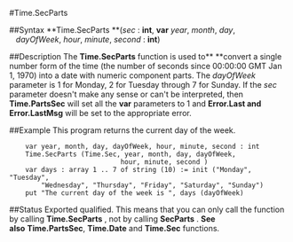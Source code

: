 
#Time.SecParts

##Syntax
**Time.SecParts **(*sec* : **int**, **var** *year*, *month*, *day*,    *dayOfWeek*, *hour*, *minute*, *second* : **int**)



##Description
The **Time.SecParts** function is used to** **convert a single number form of the time (the number of seconds since 00:00:00 GMT Jan 1, 1970) into a date with numeric component parts.
The *dayOfWeek* parameter is 1 for Monday, 2 for Tuesday through 7 for Sunday.
If the *sec* parameter doesn't make any sense or can't be interpreted, then **Time.PartsSec** will set all the **var** parameters to  1 and **Error.Last **and** Error.LastMsg** will be set to the appropriate error.



##Example
This program returns the current day of the week.


        var year, month, day, dayOfWeek, hour, minute, second : int
        Time.SecParts (Time.Sec, year, month, day, dayOfWeek, 
                                hour, minute, second )
        var days : array 1 .. 7 of string (10) := init ("Monday", "Tuesday", 
            "Wednesday", "Thursday", "Friday", "Saturday", "Sunday")
        put "The current day of the week is ", days (dayOfWeek)
##Status
Exported qualified.
This means that you can only call the function by calling **Time.SecParts** , not by calling **SecParts** .
**See also** **Time.PartsSec**, **Time.Date** and **Time.Sec** functions.


